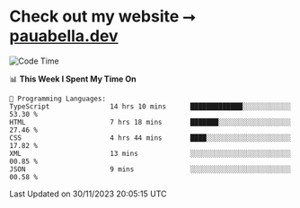 # Check out my website ⭢ [pauabella.dev](https://pauabella.dev)

<!--START_SECTION:waka-->
![Code Time](http://img.shields.io/badge/Code%20Time-2%2C737%20hrs%2056%20mins-blue)

📊 **This Week I Spent My Time On** 

```text
💬 Programming Languages: 
TypeScript               14 hrs 10 mins      █████████████░░░░░░░░░░░░   53.30 % 
HTML                     7 hrs 18 mins       ███████░░░░░░░░░░░░░░░░░░   27.46 % 
CSS                      4 hrs 44 mins       ████░░░░░░░░░░░░░░░░░░░░░   17.82 % 
XML                      13 mins             ░░░░░░░░░░░░░░░░░░░░░░░░░   00.85 % 
JSON                     9 mins              ░░░░░░░░░░░░░░░░░░░░░░░░░   00.58 % 
```


 Last Updated on 30/11/2023 20:05:15 UTC
<!--END_SECTION:waka-->
